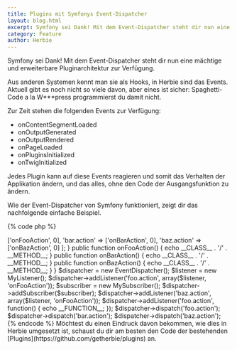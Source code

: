 ```yaml
---
title: Plugins mit Symfonys Event-Dispatcher
layout: blog.html
excerpt: Symfony sei Dank! Mit dem Event-Dispatcher steht dir nun eine mächtige und erweiterbare Pluginarchitektur zur Verfügung.
category: Feature
author: Herbie
---
```


Symfony sei Dank! Mit dem Event-Dispatcher steht dir nun eine mächtige und erweiterbare Pluginarchitektur zur Verfügung.

Aus anderen Systemen kennt man sie als Hooks, in Herbie sind das Events. Aktuell gibt es noch nicht so viele davon,
aber eines ist sicher: Spaghetti-Code a la W***press programmierst du damit nicht.

Zur Zeit stehen die folgenden Events zur Verfügung:

* onContentSegmentLoaded
* onOutputGenerated
* onOutputRendered
* onPageLoaded
* onPluginsInitialized
* onTwigInitialized

Jedes Plugin kann auf diese Events reagieren und somit das Verhalten der Applikation ändern, und das alles, ohne den 
Code der Ausgangsfunktion zu ändern.

Wie der Event-Dispatcher von Symfony funktioniert, zeigt dir das nachfolgende einfache Beispiel.

{% code php %}
<?php

use Symfony\Component\EventDispatcher\Event;
use Symfony\Component\EventDispatcher\EventDispatcher;
use Symfony\Component\EventDispatcher\EventSubscriberInterface;

class MyListener
{

    public function onFooAction(Event $event)
    {
        echo __CLASS__ . '/' . __METHOD__;
    }

}

class MySubscriber implements EventSubscriberInterface
{

    public static function getSubscribedEvents()
    {
        return [
            'foo.action' => ['onFooAction', 0],
            'bar.action' => ['onBarAction', 0],
            'baz.action' => ['onBazAction', 0]
        ];
    }

    public function onFooAction()
    {
        echo __CLASS__ . '/' . __METHOD__;
    }

    public function onBarAction()
    {
        echo __CLASS__ . '/' . __METHOD__;
    }

    public function onBazAction()
    {
        echo __CLASS__ . '/' . __METHOD__;
    }

}

$dispatcher = new EventDispatcher();

$listener = new MyListener();
$dispatcher->addListener('foo.action', array($listener, 'onFooAction'));

$subscriber = new MySubscriber();
$dispatcher->addSubscriber($subscriber);

$dispatcher->addListener('baz.action', array($listener, 'onFooAction'));
$dispatcher->addListener('foo.action', function() {
    echo __FUNCTION__;
});

$dispatcher->dispatch('foo.action');
$dispatcher->dispatch('bar.action');
$dispatcher->dispatch('baz.action');

{% endcode %}


Möchtest du einen Eindruck davon bekommen, wie dies in Herbie umgesetzt ist, schaust du dir am besten den Code der 
bestehenden [Plugins](https://github.com/getherbie/plugins) an. 
